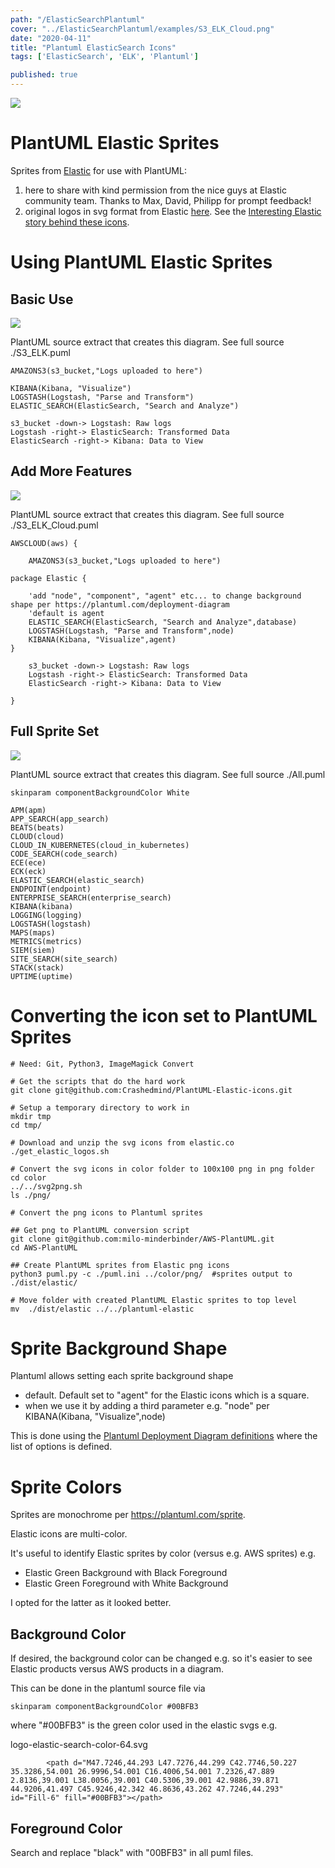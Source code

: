 ```yaml
---
path: "/ElasticSearchPlantuml"
cover: "../ElasticSearchPlantuml/examples/S3_ELK_Cloud.png"
date: "2020-04-11"
title: "Plantuml ElasticSearch Icons"
tags: ['ElasticSearch', 'ELK', 'Plantuml']

published: true
---
```


![](examples/S3_ELK_Cloud.png)


# PlantUML  Elastic Sprites
Sprites from [Elastic](https://www.elastic.co) for use with PlantUML:
1. here to share with kind permission from the nice guys at Elastic community team. Thanks to Max, David, Philipp for prompt feedback!
2. original logos in svg format from Elastic [here](https://www.elastic.co/brand). See the [Interesting Elastic story behind these icons](https://www.elastic.co/blog/redesigning-product-logos-and-icons-while-building-a-design-hierarchy-at-elastic).


# Using PlantUML Elastic Sprites

## Basic Use

![](examples/S3_ELK.png)

PlantUML source extract that creates this diagram. 
See full source ./S3_ELK.puml

````
AMAZONS3(s3_bucket,"Logs uploaded to here")

KIBANA(Kibana, "Visualize") 
LOGSTASH(Logstash, "Parse and Transform")
ELASTIC_SEARCH(ElasticSearch, "Search and Analyze")

s3_bucket -down-> Logstash: Raw logs
Logstash -right-> ElasticSearch: Transformed Data
ElasticSearch -right-> Kibana: Data to View

````

## Add More Features

![](examples/S3_ELK_Cloud.png)

PlantUML source extract that creates this diagram. 
See full source ./S3_ELK_Cloud.puml

````
AWSCLOUD(aws) {

    AMAZONS3(s3_bucket,"Logs uploaded to here")

package Elastic {

    'add "node", "component", "agent" etc... to change background shape per https://plantuml.com/deployment-diagram
    'default is agent 
    ELASTIC_SEARCH(ElasticSearch, "Search and Analyze",database)
    LOGSTASH(Logstash, "Parse and Transform",node)
    KIBANA(Kibana, "Visualize",agent) 
}

    s3_bucket -down-> Logstash: Raw logs
    Logstash -right-> ElasticSearch: Transformed Data
    ElasticSearch -right-> Kibana: Data to View

}

````


## Full Sprite Set

![](examples/All.png)

PlantUML source extract that creates this diagram. 
See full source ./All.puml

````
skinparam componentBackgroundColor White 

APM(apm)
APP_SEARCH(app_search)
BEATS(beats)
CLOUD(cloud)
CLOUD_IN_KUBERNETES(cloud_in_kubernetes)
CODE_SEARCH(code_search)
ECE(ece)
ECK(eck)
ELASTIC_SEARCH(elastic_search)
ENDPOINT(endpoint)
ENTERPRISE_SEARCH(enterprise_search)
KIBANA(kibana)
LOGGING(logging)
LOGSTASH(logstash)
MAPS(maps)
METRICS(metrics)
SIEM(siem)
SITE_SEARCH(site_search)
STACK(stack)
UPTIME(uptime)

````







# Converting the icon set to PlantUML Sprites

```
# Need: Git, Python3, ImageMagick Convert

# Get the scripts that do the hard work
git clone git@github.com:Crashedmind/PlantUML-Elastic-icons.git

# Setup a temporary directory to work in
mkdir tmp
cd tmp/

# Download and unzip the svg icons from elastic.co
./get_elastic_logos.sh

# Convert the svg icons in color folder to 100x100 png in png folder
cd color
../../svg2png.sh
ls ./png/

# Convert the png icons to Plantuml sprites

## Get png to PlantUML conversion script
git clone git@github.com:milo-minderbinder/AWS-PlantUML.git
cd AWS-PlantUML

## Create PlantUML sprites from Elastic png icons
python3 puml.py -c ./puml.ini ../color/png/  #sprites output to ./dist/elastic/

# Move folder with created PlantUML Elastic sprites to top level
mv  ./dist/elastic ../../plantuml-elastic

```

# Sprite Background Shape

Plantuml allows setting each sprite background shape
* default. Default set to "agent" for the Elastic icons which is a square.
* when we use it by adding a third parameter e.g. "node" per KIBANA(Kibana, "Visualize",node) 

This is done using the [Plantuml Deployment Diagram definitions](https://plantuml.com/deployment-diagram) where the list of options is defined.


# Sprite Colors
Sprites are monochrome per https://plantuml.com/sprite.

Elastic icons are multi-color.

It's useful to identify Elastic sprites by color (versus e.g. AWS sprites) e.g.
* Elastic Green Background with Black Foreground
* Elastic Green Foreground with White Background

I opted for the latter as it looked better.

## Background Color
If desired, the background color can be changed e.g. so it's easier to see Elastic products versus AWS products in a diagram.

This can be done in the plantuml source file via
````
skinparam componentBackgroundColor #00BFB3
````
where "#00BFB3" is the green color used in the elastic svgs e.g.

logo-elastic-search-color-64.svg 
````
        <path d="M47.7246,44.293 L47.7276,44.299 C42.7746,50.227 35.3286,54.001 26.9996,54.001 C16.4006,54.001 7.2326,47.889 2.8136,39.001 L38.0056,39.001 C40.5306,39.001 42.9886,39.871 44.9206,41.497 C45.9246,42.342 46.8636,43.262 47.7246,44.293" id="Fill-6" fill="#00BFB3"></path>
````

## Foreground Color
Search and replace "black" with "00BFB3" in all puml files.
